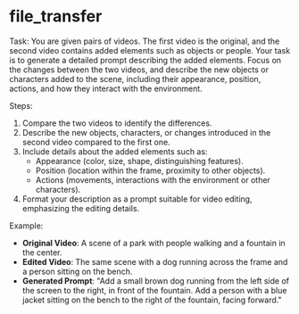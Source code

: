 # file_transfer

Task: You are given pairs of videos. The first video is the original, and the second video contains added elements such as objects or people. Your task is to generate a detailed prompt describing the added elements. Focus on the changes between the two videos, and describe the new objects or characters added to the scene, including their appearance, position, actions, and how they interact with the environment.

Steps:
1. Compare the two videos to identify the differences.
2. Describe the new objects, characters, or changes introduced in the second video compared to the first one.
3. Include details about the added elements such as:
   - Appearance (color, size, shape, distinguishing features).
   - Position (location within the frame, proximity to other objects).
   - Actions (movements, interactions with the environment or other characters).
4. Format your description as a prompt suitable for video editing, emphasizing the editing details.

Example:
- **Original Video**: A scene of a park with people walking and a fountain in the center.
- **Edited Video**: The same scene with a dog running across the frame and a person sitting on the bench.
- **Generated Prompt**: "Add a small brown dog running from the left side of the screen to the right, in front of the fountain. Add a person with a blue jacket sitting on the bench to the right of the fountain, facing forward."
